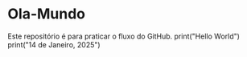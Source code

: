 # Ola-Mundo
Este repositório é para praticar o fluxo do GitHub.
print("Hello World")
print("14 de Janeiro, 2025")
